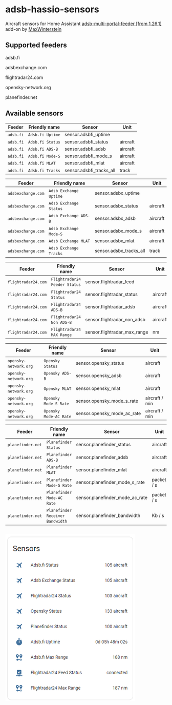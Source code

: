 # adsb-hassio-sensors

  Aircraft sensors for Home Assistant [adsb-multi-portal-feeder [from 1.26.1] ](https://github.com/MaxWinterstein/homeassistant-addons/tree/main/adsb-multi-portal-feeder) add-on by [MaxWinterstein](https://github.com/MaxWinterstein)
  
  

## Supported feeders

  adsb.fi

  adsbexchange.com

  flightradar24.com

  opensky-network.org

  planefinder.net


## Available sensors

| Feeder                | Friendly name                    | Sensor                          | Unit           |
| --------------------- | -------------------------------- | ------------------------------- | -------------- |
| `adsb.fi`             | `Adsb.fi Uptime`                 | sensor.adsbfi_uptime            |                |
| `adsb.fi`             | `Adsb.fi Status`                 | sensor.adsbfi_status            | aircraft       |
| `adsb.fi`             | `Adsb.fi ADS-B`                  | sensor.adsbfi_adsb              | aircraft       |
| `adsb.fi`             | `Adsb.fi Mode-S`                 | sensor.adsbfi_mode_s            | aircraft       |
| `adsb.fi`             | `Adsb.fi MLAT`                   | sensor.adsbfi_mlat              | aircraft       |
| `adsb.fi`             | `Adsb.fi Tracks`                 | sensor.adsbfi_tracks_all        | track          |

| Feeder                | Friendly name                    | Sensor                          | Unit           |
| --------------------- | -------------------------------- | ------------------------------- | -------------- |
| `adsbexchange.com`    | `Adsb Exchange Uptime`           | sensor.adsbx_uptime             |                |
| `adsbexchange.com`    | `Adsb Exchange Status`           | sensor.adsbx_status             | aircraft       |
| `adsbexchange.com`    | `Adsb Exchange ADS-B`            | sensor.adsbx_adsb               | aircraft       |
| `adsbexchange.com`    | `Adsb Exchange Mode-S`           | sensor.adsbx_mode_s             | aircraft       |
| `adsbexchange.com`    | `Adsb Exchange MLAT`             | sensor.adsbx_mlat               | aircraft       |
| `adsbexchange.com`    | `Adsb Exchange Tracks`           | sensor.adsbx_tracks_all         | track          |

| Feeder                | Friendly name                    | Sensor                          | Unit           |
| --------------------- | -------------------------------- | ------------------------------- | -------------- |
| `flightradar24.com`   | `Flightradar24 Feeder Status`    | sensor.flightradar_feed         |                |
| `flightradar24.com`   | `Flightradar24 Status`           | sensor.flightradar_status       | aircraft       |
| `flightradar24.com`   | `Flightradar24 ADS-B`            | sensor.flightradar_adsb         | aircraft       |
| `flightradar24.com`   | `Flightradar24 Non ADS-B`        | sensor.flightradar_non_adsb     | aircraft       |
| `flightradar24.com`   | `Flightradar24 MAX Range`        | sensor.flightradar_max_range    | nm             |

| Feeder                | Friendly name                    | Sensor                          | Unit           |
| --------------------- | -------------------------------- | ------------------------------- | -------------- |
| `opensky-network.org` | `Opensky Status`                 | sensor.opensky_status           | aircraft       | 
| `opensky-network.org` | `Opensky ADS-B`                  | sensor.opensky_adsb             | aircraft       | 
| `opensky-network.org` | `Opensky MLAT`                   | sensor.opensky_mlat             | aircraft       |
| `opensky-network.org` | `Opensky Mode-S Rate`            | sensor.opensky_mode_s_rate      | aircraft / min | 
| `opensky-network.org` | `Opensky Mode-AC Rate`           | sensor.opensky_mode_ac_rate     | aircraft / min | 

| Feeder                | Friendly name                    | Sensor                          | Unit           |
| --------------------- | -------------------------------- | ------------------------------- | -------------- |
| `planefinder.net`     | `Planefinder Status`             | sensor.planefinder_status       | aircraft       |
| `planefinder.net`     | `Planefinder ADS-B`              | sensor.planefinder_adsb         | aircraft       |
| `planefinder.net`     | `Planefinder MLAT`               | sensor.planefinder_mlat         | aircraft       |
| `planefinder.net`     | `Planefinder Mode-S Rate`        | sensor.planefinder_mode_s_rate  | packet / s     |
| `planefinder.net`     | `Planefinder Mode-AC Rate`       | sensor.planefinder_mode_ac_rate | packet / s     |
| `planefinder.net`     | `Planefinder Receiver Bandwidth` | sensor.planefinder_bandwidth    | Kb / s         |


##

![sensor aircraft tracked](https://github.com/plo53/adsb-hassio-sensors/blob/master/media/Home%20Assistant%20ADS-B%20sensors.png)

